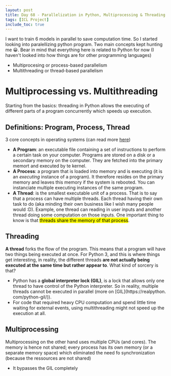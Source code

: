 ```yaml
---
layout: post
title: Day 68 - Parallelization in Python, Multiprocessing & Threading
tags: [ICL Project]
include_toc: true
---
```


I want to train 6 models in parallel to save computation time. So I started looking into paralellizing python program.
Two main concepts kept hunting me 😀. Bear in mind that everything here is related to Python for now (I haven't 
looked into how things are for other programming languages)
- Multiprocesing or process-based parallelism
- Multithreading or thread-based parallelism

# Multiprocessing vs. Multithreading
Starting from the basics: threading in Python allows the executing of different parts of a program concurrently 
which speeds up execution.

## Definitions: Program, Process, Thread
3 core concepts in operating systems (can read more [here](https://www.quora.com/What-is-difference-between-thread-process-and-program))
- **A Program**: an executable file containing a set of instructions to perform a certain task on your computer. 
  Programs are stored on a disk or a secondary memory on the computer. They are fetched into the primary memort and 
  executed by te kernel.
- **A Process**: a program that is loaded into memory and is executing (it is an *executing* instance of a program). It 
  therefore 
  resides on 
  the primary memory 
  and leaves this memory if the system is rebooted. You can instanciate multiple executing instances of the same 
  program.
- **A Thread**: is the smallest executable unit of a process. That is to say that a process can have multiple 
  threads. Each thread having their own task to do (aka minding their own business like I wish many people would :D).
  Example, one thread can reading in user inputs and another thread doing some computation on those inputs. One 
  important thing to know is that <mark>threads share the memory of that process</mark>.


## Threading
**A thread** forks the flow of the program. This means that a program will have two things being executed at once. 
  For Python 3, and this is where things get interesting, in reality, the different threads **are not actually being 
  executed at the same time but rather appear to**. What kind of sorcery is that? 

- Python has a **global interpreter lock (GIL)**, is a lock that allows only one thread to have control of the 
  Python interpreter. So in reality, multiple threads cannot be executed in parallel (more on [GIL](https://realpython.
  com/python-gil/)).
- For code that required heavy CPU computation and spend little time waiting for external events, using 
  multithreading might not speed up the execution at all.

## Multiprocessing
Multiprocessing on the other hand uses multiple CPUs (and cores). The memory is hence not shared; every process has 
its own memory (or a separate memory space) which eliminated the need fo synchronization (because the ressources are 
not shared)

- It bypasses the GIL completely 
